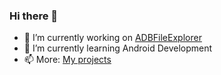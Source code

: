 ### Hi there 👋

- 🔭 I’m currently working on <a href="https://github.com/Aldeshov/ADBFileExplorer">ADBFileExplorer</a>
- 🌱 I’m currently learning Android Development
- 📫 More: <a href="https://aprojects.me">My projects</a>
